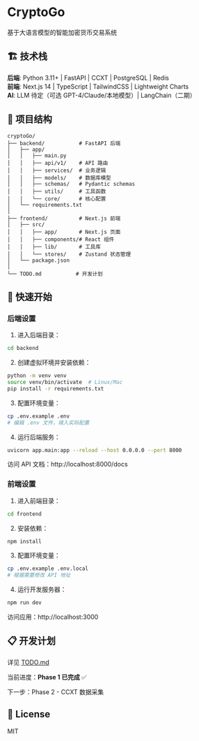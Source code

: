 # CryptoGo

基于大语言模型的智能加密货币交易系统

## 🏗️ 技术栈

**后端**: Python 3.11+ | FastAPI | CCXT | PostgreSQL | Redis  
**前端**: Next.js 14 | TypeScript | TailwindCSS | Lightweight Charts  
**AI**: LLM 待定（可选 GPT-4/Claude/本地模型）| LangChain（二期）

## 📁 项目结构

```
cryptoGo/
├── backend/           # FastAPI 后端
│   ├── app/
│   │   ├── main.py
│   │   ├── api/v1/    # API 路由
│   │   ├── services/  # 业务逻辑
│   │   ├── models/    # 数据库模型
│   │   ├── schemas/   # Pydantic schemas
│   │   ├── utils/     # 工具函数
│   │   └── core/      # 核心配置
│   └── requirements.txt
│
├── frontend/          # Next.js 前端
│   ├── src/
│   │   ├── app/       # Next.js 页面
│   │   ├── components/# React 组件
│   │   ├── lib/       # 工具库
│   │   └── stores/    # Zustand 状态管理
│   └── package.json
│
└── TODO.md           # 开发计划
```

## 🚀 快速开始

### 后端设置

1. 进入后端目录：
```bash
cd backend
```

2. 创建虚拟环境并安装依赖：
```bash
python -m venv venv
source venv/bin/activate  # Linux/Mac
pip install -r requirements.txt
```

3. 配置环境变量：
```bash
cp .env.example .env
# 编辑 .env 文件，填入实际配置
```

4. 运行后端服务：
```bash
uvicorn app.main:app --reload --host 0.0.0.0 --port 8000
```

访问 API 文档：http://localhost:8000/docs

### 前端设置

1. 进入前端目录：
```bash
cd frontend
```

2. 安装依赖：
```bash
npm install
```

3. 配置环境变量：
```bash
cp .env.example .env.local
# 根据需要修改 API 地址
```

4. 运行开发服务器：
```bash
npm run dev
```

访问应用：http://localhost:3000

## 📋 开发计划

详见 [TODO.md](./TODO.md)

当前进度：**Phase 1 已完成** ✅

下一步：Phase 2 - CCXT 数据采集

## 📄 License

MIT

